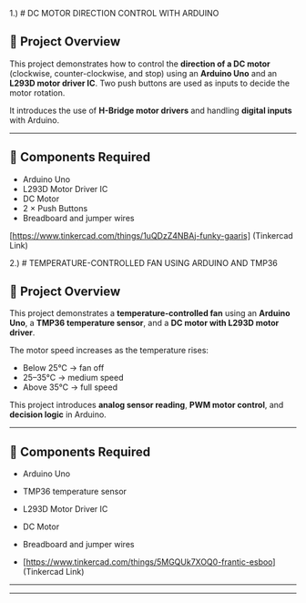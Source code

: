1.) # DC MOTOR DIRECTION CONTROL WITH ARDUINO

## 📌 Project Overview
This project demonstrates how to control the **direction of a DC motor** (clockwise, counter-clockwise, and stop) using an **Arduino Uno** and an **L293D motor driver IC**. Two push buttons are used as inputs to decide the motor rotation.  

It introduces the use of **H-Bridge motor drivers** and handling **digital inputs** with Arduino.

---

## 🔧 Components Required
- Arduino Uno  
- L293D Motor Driver IC  
- DC Motor  
- 2 × Push Buttons  
- Breadboard and jumper wires

[https://www.tinkercad.com/things/1uQDzZ4NBAj-funky-gaaris] (Tinkercad Link)




2.) # TEMPERATURE-CONTROLLED FAN USING ARDUINO AND TMP36

## 📌 Project Overview
This project demonstrates a **temperature-controlled fan** using an **Arduino Uno**, a **TMP36 temperature sensor**, and a **DC motor with L293D motor driver**.  

The motor speed increases as the temperature rises:  
- Below 25°C → fan off  
- 25–35°C → medium speed  
- Above 35°C → full speed  

This project introduces **analog sensor reading**, **PWM motor control**, and **decision logic** in Arduino.

---

## 🔧 Components Required
- Arduino Uno  
- TMP36 temperature sensor  
- L293D Motor Driver IC  
- DC Motor  
- Breadboard and jumper wires

- [https://www.tinkercad.com/things/5MGQUk7XOQ0-frantic-esboo] (Tinkercad Link)

---





 

---





